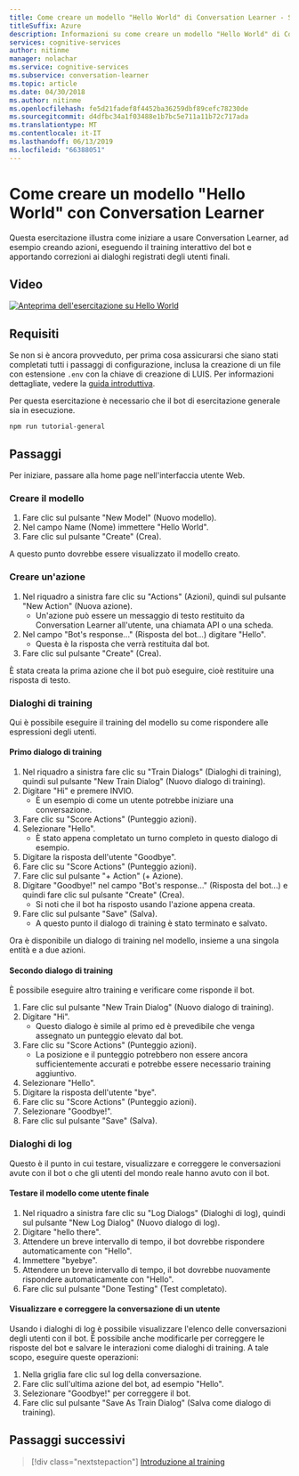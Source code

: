 ```yaml
---
title: Come creare un modello "Hello World" di Conversation Learner - Servizi cognitivi Microsoft| Microsoft Docs
titleSuffix: Azure
description: Informazioni su come creare un modello "Hello World" di Conversation Learner.
services: cognitive-services
author: nitinme
manager: nolachar
ms.service: cognitive-services
ms.subservice: conversation-learner
ms.topic: article
ms.date: 04/30/2018
ms.author: nitinme
ms.openlocfilehash: fe5d21fadef8f4452ba36259dbf89cefc78230de
ms.sourcegitcommit: d4dfbc34a1f03488e1b7bc5e711a11b72c717ada
ms.translationtype: MT
ms.contentlocale: it-IT
ms.lasthandoff: 06/13/2019
ms.locfileid: "66388051"
---
```

# <a name="how-to-create-a-hello-world-model-with-conversation-learner"></a>Come creare un modello "Hello World" con Conversation Learner

Questa esercitazione illustra come iniziare a usare Conversation Learner, ad esempio creando azioni, eseguendo il training interattivo del bot e apportando correzioni ai dialoghi registrati degli utenti finali.

## <a name="video"></a>Video

[![Anteprima dell'esercitazione su Hello World](https://aka.ms/cl_Tutorial_v3_HelloWorld_Preview)](https://aka.ms/cl_tutorial_v3_helloworld)


## <a name="requirements"></a>Requisiti
Se non si è ancora provveduto, per prima cosa assicurarsi che siano stati completati tutti i passaggi di configurazione, inclusa la creazione di un file con estensione `.env` con la chiave di creazione di LUIS.  Per informazioni dettagliate, vedere la [guida introduttiva](../quickstart.md).

Per questa esercitazione è necessario che il bot di esercitazione generale sia in esecuzione.

    npm run tutorial-general

## <a name="steps"></a>Passaggi

Per iniziare, passare alla home page nell'interfaccia utente Web.

### <a name="create-the-model"></a>Creare il modello
1. Fare clic sul pulsante "New Model" (Nuovo modello).
2. Nel campo Name (Nome) immettere "Hello World".
3. Fare clic sul pulsante "Create" (Crea).

A questo punto dovrebbe essere visualizzato il modello creato.

### <a name="create-an-action"></a>Creare un'azione
1. Nel riquadro a sinistra fare clic su "Actions" (Azioni), quindi sul pulsante "New Action" (Nuova azione).
    - Un'azione può essere un messaggio di testo restituito da Conversation Learner all'utente, una chiamata API o una scheda.
2. Nel campo "Bot's response..." (Risposta del bot...) digitare "Hello".
    - Questa è la risposta che verrà restituita dal bot.
3. Fare clic sul pulsante "Create" (Crea).

È stata creata la prima azione che il bot può eseguire, cioè restituire una risposta di testo.

### <a name="train-dialogs"></a>Dialoghi di training
Qui è possibile eseguire il training del modello su come rispondere alle espressioni degli utenti.

#### <a name="first-training-dialog"></a>Primo dialogo di training

1. Nel riquadro a sinistra fare clic su "Train Dialogs" (Dialoghi di training), quindi sul pulsante "New Train Dialog" (Nuovo dialogo di training).
2. Digitare "Hi" e premere INVIO.
    - È un esempio di come un utente potrebbe iniziare una conversazione.
3. Fare clic su "Score Actions" (Punteggio azioni).
4. Selezionare "Hello".
    - È stato appena completato un turno completo in questo dialogo di esempio. 
5. Digitare la risposta dell'utente "Goodbye".
6. Fare clic su "Score Actions" (Punteggio azioni).
7. Fare clic sul pulsante "+ Action" (+ Azione).
8. Digitare "Goodbye!" nel campo "Bot's response..." (Risposta del bot...) e quindi fare clic sul pulsante "Create" (Crea).
    - Si noti che il bot ha risposto usando l'azione appena creata.
9. Fare clic sul pulsante "Save" (Salva). 
    - A questo punto il dialogo di training è stato terminato e salvato.

Ora è disponibile un dialogo di training nel modello, insieme a una singola entità e a due azioni.

#### <a name="second-training-dialog"></a>Secondo dialogo di training
È possibile eseguire altro training e verificare come risponde il bot.

1. Fare clic sul pulsante "New Train Dialog" (Nuovo dialogo di training).
2. Digitare "Hi".
    - Questo dialogo è simile al primo ed è prevedibile che venga assegnato un punteggio elevato dal bot.
3. Fare clic su "Score Actions" (Punteggio azioni).
    - La posizione e il punteggio potrebbero non essere ancora sufficientemente accurati e potrebbe essere necessario training aggiuntivo.
4. Selezionare "Hello".
5. Digitare la risposta dell'utente "bye".
6. Fare clic su "Score Actions" (Punteggio azioni).
7. Selezionare "Goodbye!".
8. Fare clic sul pulsante "Save" (Salva).

### <a name="log-dialogs"></a>Dialoghi di log
Questo è il punto in cui testare, visualizzare e correggere le conversazioni avute con il bot o che gli utenti del mondo reale hanno avuto con il bot.

#### <a name="test-the-model-as-an-end-user"></a>Testare il modello come utente finale
1. Nel riquadro a sinistra fare clic su "Log Dialogs" (Dialoghi di log), quindi sul pulsante "New Log Dialog" (Nuovo dialogo di log).
2. Digitare "hello there".
3. Attendere un breve intervallo di tempo, il bot dovrebbe rispondere automaticamente con "Hello".
4. Immettere "byebye".
5. Attendere un breve intervallo di tempo, il bot dovrebbe nuovamente rispondere automaticamente con "Hello".
6. Fare clic sul pulsante "Done Testing" (Test completato).

#### <a name="view-and-correct-a-user-conversation"></a>Visualizzare e correggere la conversazione di un utente
Usando i dialoghi di log è possibile visualizzare l'elenco delle conversazioni degli utenti con il bot. È possibile anche modificarle per correggere le risposte del bot e salvare le interazioni come dialoghi di training. A tale scopo, eseguire queste operazioni:
1. Nella griglia fare clic sul log della conversazione.
2. Fare clic sull'ultima azione del bot, ad esempio "Hello".
3. Selezionare "Goodbye!" per correggere il bot.
4. Fare clic sul pulsante "Save As Train Dialog" (Salva come dialogo di training).

## <a name="next-steps"></a>Passaggi successivi

> [!div class="nextstepaction"]
> [Introduzione al training](./02-intro-to-training.md)
